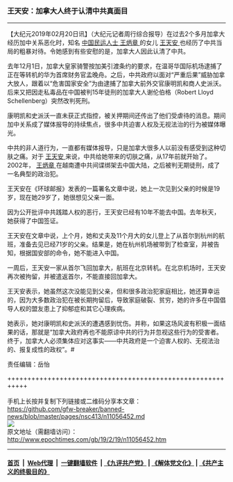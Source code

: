 ### 王天安：加拿大人终于认清中共真面目
------------------------

<p>
 【大纪元2019年02月20日讯】（大纪元记者周行综合报导）在过去2个多月加拿大经历加中关系恶化时，知名
 <a href="http://www.epochtimes.com/gb/tag/%E4%B8%AD%E5%9B%BD%E6%B0%91%E8%BF%90%E4%BA%BA%E5%A3%AB.html">
  中国民运人士
 </a>
 <a href="http://www.epochtimes.com/gb/tag/%E7%8E%8B%E7%82%B3%E7%AB%A0.html">
  王炳章
 </a>
 的女儿
 <a href="http://www.epochtimes.com/gb/tag/%E7%8E%8B%E5%A4%A9%E5%AE%89.html">
  王天安
 </a>
 也经历了中共当局的粗暴对待。令她感到有些安慰的是，加拿大人因此认清了中共。
</p>
<p>
 去年12月1日，加拿大皇家骑警按加美引渡条约的要求，在温哥华国际机场逮捕了正在等转机的华为首席财务官孟晚舟。之后，中共政府以面对“严重后果”威胁加拿大放人，跟着以“危害国家安全”为由逮捕了加拿大前外交官康明凯和商人史派沃。后来又把因走私毒品在中国被判15年徒刑的加拿大人谢伦伯格（Robert Lloyd Schellenberg）突然改判死刑。
</p>
<p>
 康明凯和史派沃一直未获正式指控，被关押期间还传出了他们受虐待的消息。期间加中关系成了媒体报导的持续焦点，很多中共迫害人权及无视法治的行为被媒体曝光。
</p>
<p>
 中共的非人道行为，一直都有媒体报导，只是加拿大很多人以前没有感受到这种切肤之痛。对于
 <a href="http://www.epochtimes.com/gb/tag/%E7%8E%8B%E5%A4%A9%E5%AE%89.html">
  王天安
 </a>
 来说，中共给她带来的切肤之痛，从17年前就开始了。2002年，
 <a href="http://www.epochtimes.com/gb/tag/%E7%8E%8B%E7%82%B3%E7%AB%A0.html">
  王炳章
 </a>
 在越南遭中共间谍绑架去中国大陆，之后被判无期徒刑，成了一名典型的政治犯。
</p>
<p>
 王天安在《环球邮报》发表的一篇署名文章中说，她上一次见到父亲的时候是19岁，现在她29岁了，她很想见父亲一面。
</p>
<p>
 因为公开批评中共践踏人权的恶行，王天安已经有10年不能去中国。去年秋天，她获得了中国签证。
</p>
<p>
 王天安在文章中说，上个月，她和丈夫及11个月大的女儿登上了从首尔到杭州的航班，准备去见已经71岁的父亲。结果是，她在杭州机场被带到了检查室，并被告知，根据国安部的命令，她不能进入中国。
</p>
<p>
 一周后，王天安一家从首尔飞回加拿大，航班在北京转机。在北京机场时，王天安再次被拘留，并被遣返首尔，不能直接回加拿大。
</p>
<p>
 王天安表示，她虽然这次没能见到父亲，但和很多政治犯家庭相比，她还算幸运的，因为大多数政治犯在被长期拘留后，导致家庭破裂、贫穷，她的许多在中国倡导人权的盟友患上了抑郁症和其它心理疾病。
</p>
<p>
 她表示，她对康明凯和史派沃的遭遇感到忧伤。并称，如果这场风波有积极一面结果的话，那就是“加拿大政府再也不能原谅中共的行为并忽视这些行为的受害者。终于，加拿大人必须集体应对这事实——中共政府是一个迫害人权的、无视法治的、报复成性的政权”。#
</p>
<p>
 责任编辑：岳怡
</p>

+++++++++++++++++++++++++++++++++++++++++++++++++++++++++++<br/><br/>
手机上长按并复制下列链接或二维码分享本文章：<br/>
https://github.com/gfw-breaker/banned-news/blob/master/pages/nsc413/n11056452.md <br/>
<a href='https://github.com/gfw-breaker/banned-news/blob/master/pages/nsc413/n11056452.md'><img src='https://github.com/gfw-breaker/banned-news/blob/master/pages/nsc413/n11056452.md.png'/></a> <br/>
原文地址（需翻墙访问）：http://www.epochtimes.com/gb/19/2/19/n11056452.htm


------------------------
#### [首页](https://github.com/gfw-breaker/banned-news/blob/master/README.md) &nbsp;|&nbsp; [Web代理](https://github.com/labour-camp/helloworld) &nbsp;|&nbsp; [一键翻墙软件](https://github.com/gfw-breaker/nogfw/blob/master/README.md) &nbsp;| [《九评共产党》](https://github.com/gfw-breaker/9ping.md/blob/master/README.md#九评之一评共产党是什么) | [《解体党文化》](https://github.com/gfw-breaker/jtdwh.md/blob/master/README.md) | [《共产主义的终极目的》](https://github.com/gfw-breaker/gczydzjmd.md/blob/master/README.md)

